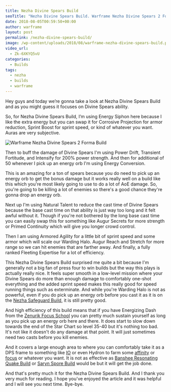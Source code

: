 ```yaml
---
title: Nezha Divine Spears Build
seoTitle: "Nezha Divine Spears Build. Warframe Nezha Divine Spears 2 Forma Build"
date: 2018-08-05T00:59:50+00:00
author: warframe
layout: post
permalink: /nezha-divine-spears-build/
image: /wp-content/uploads/2018/08/warframe-nezha-divine-spears-build.png
video_url:
  - Zk-6XKYQ5vU
categories:
  - Builds
tags:
  - nezha
  - builds
  - warframe
---
```

Hey guys and today we’re gonna take a look at Nezha Divine Spears Build and as you might guess it focuses on Divine Spears ability.<!--more-->

So, for Nezha Divine Spears Build, I’m using Energy Siphon here because I like the extra energy but you can swap it for Corrosive Projection for armor reduction, Sprint Boost for sprint speed, or kind of whatever you want. Auras are very subjective. 

<img src='/wp-content/uploads/2018/08/warframe-nezha-divine-spears-2-forma-build.jpg' title='Warframe Nezha Divine Spears Build' alt='Warframe Nezha Divine Spears 2 Forma Build' width='750' height='265' class='alignnone size-large' srcset='/wp-content/uploads/2018/08/warframe-nezha-divine-spears-2-forma-build-1024x347.jpg 1024w, /wp-content/uploads/2018/08/warframe-nezha-divine-spears-2-forma-build-300x102.jpg 300w, /wp-content/uploads/2018/08/warframe-nezha-divine-spears-2-forma-build-768x260.jpg 768w, /wp-content/uploads/2018/08/warframe-nezha-divine-spears-2-forma-build.jpg 1643w' sizes='(max-width: 750px) 100vw, 750px'/>

Then to buff the damage of Divine Spears I'm using Power Drift, Transient Fortitude, and Intensify for 200% power strength. And then for additional of 50 whenever I pick up an energy orb I'm using Energy Conversion. 

This is an amazing for a ton of spears because you do need to pick up an energy orb to get the bonus damage but it works really well on a build like this which you're most likely going to use to do a lot of AoE damage. So, you're going to be killing a lot of enemies so there's a good chance they're gonna drop an energy orb. 

Next up I'm using Natural Talent to reduce the cast time of Divine Spears because the base cast time on that ability is just way too long and it felt awful without it. Though if you're not bothered by the long base cast time you can easily swap this for something like Augur Secrets for more strength or Primed Continuity which will give you longer crowd control. 

Then I am using Armored Agility for a little bit of sprint speed and some armor which will scale our Warding Halo. Augur Reach and Stretch for more range so we can hit enemies that are farther away. And finally, a fully ranked Fleeting Expertise for a lot of efficiency. 

This Nezha Divine Spears Build surprised me quite a bit because I'm generally not a big fan of press four to win builds but the way this plays is actually really nice. It feels super smooth in a low-level mission where your Divine Spears do more than enough damage to comfortably one-shot everything and the added sprint speed makes this really good for speed running things such as exterminate. And while you're Warding Halo is not as powerful, even if you do pick up an energy orb before you cast it as it is on the [Nezha Safeguard Build](/nezha-safeguard-build/ "Warframe Nezha Safeguard Build"), it is still pretty good.

And high efficiency of this build means that if you have Energizing Dash from the [Zenurik Focus School](/zenurik-focus-tree/ "Zenurik Focus School Explained") you can pretty much sustain yourself as long as you pick up an energy orb here and there. It does start to slow down towards the end of the Star Chart so level 35-40 but it's nothing too bad. It's not like it doesn't do any damage at that point. It will just sometimes need two casts before you kill enemies. 

And it covers a large enough area to where you can comfortably take it as a DPS frame to something like [IO](/how-to-farm-relics/ "How To Farm Relics in Warframe") or even Hydron to farm some [affinity](/affinity-how-level-up/ "Affinity Mechanic in Warframe") or [focus](/how-to-farm-focus-points/ "How to farm focus points") or whatever you want. It is not as effective as [Banshee Resonating Quake Build](/banshee-resonating-quake-build/ "Banshee Resonating Quake Build") or [Saryn Spore Build](/saryn-spore-build/ "Saryn Spore Build") would be but it will get the job done. 

And that's pretty much it for the Nezha Divine Spears Build. And I thank you very much for reading. I hope you've enjoyed the article and it was helpful and I will see you next time. Bye-bye.